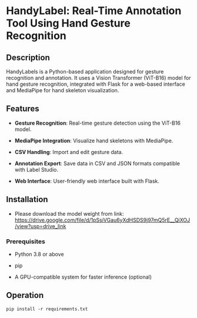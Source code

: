 # HandyLabel: Real-Time Annotation Tool Using Hand Gesture Recognition
 
## Description

HandyLabels is a Python-based application designed for gesture recognition and annotation. It uses a Vision Transformer (ViT-B16) model for hand gesture recognition, integrated with Flask for a web-based interface and MediaPipe for hand skeleton visualization.
 
## Features

- **Gesture Recognition**: Real-time gesture detection using the ViT-B16 model.

- **MediaPipe Integration**: Visualize hand skeletons with MediaPipe.

- **CSV Handling**: Import and edit gesture data.

- **Annotation Export**: Save data in CSV and JSON formats compatible with Label Studio.

- **Web Interface**: User-friendly web interface built with Flask.
 
## Installation
- Please download the model weight from link: https://drive.google.com/file/d/1pSsiVGau6yXdHSDS9j97mQ5rE__QiXOJ/view?usp=drive_link

### Prerequisites

- Python 3.8 or above

- pip

- A GPU-compatible system for faster inference (optional)
 
## Operation 
 
```
pip install -r requirements.txt
```
 
